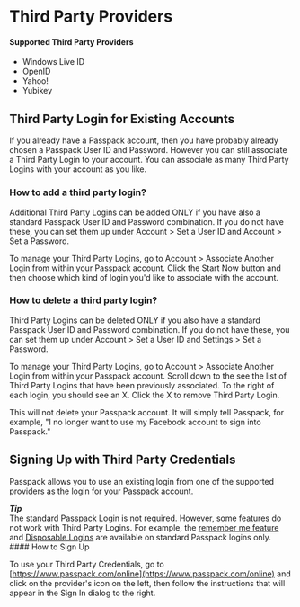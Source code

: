 # Third Party Providers

#### Supported Third Party Providers

* Windows Live ID
* OpenID 
* Yahoo! 
* Yubikey

## Third Party Login for Existing Accounts

If you already have a Passpack account, then you have probably already chosen a Passpack User ID and Password. However you can still associate a Third Party Login to your account. You can associate as many Third Party Logins with your account as you like.

### How to add a third party login?

Additional Third Party Logins can be added ONLY if you have also a standard Passpack User ID and Password combination. If you do not have these, you can set them up under Account &gt; Set a User ID and Account &gt; Set a Password.

To manage your Third Party Logins, go to Account &gt; Associate Another Login from within your Passpack account. Click the Start Now button and then choose which kind of login you'd like to associate with the account.

### How to delete a third party login?

Third Party Logins can be deleted ONLY if you also have a standard Passpack User ID and Password combination. If you do not have these, you can set them up under Account &gt; Set a User ID and Settings &gt; Set a Password.

To manage your Third Party Logins, go to Account &gt; Associate Another Login from within your Passpack account. Scroll down to the see the list of Third Party Logins that have been previously associated. To the right of each login, you should see an X. Click the X to remove Third Party Login.

This will not delete your Passpack account. It will simply tell Passpack, for example, "I no longer want to use my Facebook account to sign into Passpack."

## Signing Up with Third Party Credentials

Passpack allows you to use an existing login from one of the supported providers as the login for your Passpack account.

<div class="alert alert-tip hints-alert">
<div class="hints-icon"><i class="fa fa-lg fa-lightbulb-o"> <strong>Tip</strong></i></div>
<div class="hints-container">
The standard Passpack Login is not required. However, some features do not work with Third Party Logins. For example, the <a href="">remember me feature</a> and <a href="">Disposable Logins</a> are available on standard Passpack logins only.

</div>
#### How to Sign Up

To use your Third Party Credentials, go to [https://www.passpack.com/online](https://www.passpack.com/online) and click on the provider's icon on the left, then follow the instructions that will appear in the Sign In dialog to the right.




